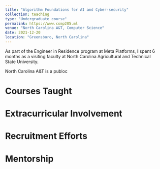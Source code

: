 ```yaml
---
title: "Algorithm Foundations for AI and Cyber-security"
collection: teaching
type: "Undergraduate course"
permalink: https://www.comp285.ml
venue: "North Carolina A&T, Computer Science"
date: 2021-12-20
location: "Greensboro, North Carolina"
---
```


As part of the Engineer in Residence program at Meta Platforms, I spent 6 months as a visiting faculty at North Carolina Agricultural and Technical State University. 

North Carolina A&T is a publoc

Courses Taught
======

Extracurricular Involvement
======

Recruitment Efforts
======

Mentorship
======
